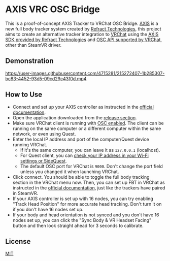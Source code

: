 # AXIS VRC OSC Bridge
This is a proof-of-concept AXIS Tracker to VRChat OSC Bridge.
[AXIS](https://axisxr.gg/) is a new full body tracker system created by [
Refract Technologies](https://refract.gg/), this project aims to create an alternative tracker integration to [VRChat](https://hello.vrchat.com/) using the [AXIS SDK provided by Refract Technologies](https://github.com/Refract-Technologies/axis-sdk-unity/) and [OSC API supported by VRChat](https://docs.vrchat.com/docs/osc-trackers), other than SteamVR driver.


## Demonstration
https://user-images.githubusercontent.com/4715281/215272407-1b285307-bc83-4452-93d5-09cd29c43f0d.mp4

## How to Use
- Connect and set up your AXIS controller as instructed in the [official documentation](https://axisxr.gg/user-guide-manuals-documentation/).
- Open the application downloaded from the [release section](https://github.com/JLChnToZ/axis-vrc-osc-bridge/releases/latest).
- Make sure VRChat client is running with [OSC enabled](https://docs.vrchat.com/docs/osc-overview#enabling-it). The client can be running on the same computer or a different computer within the same network, or even using Quest.
- Enter the local IP address and port of the computer/Quest device running VRChat.
  - If it's the same computer, you can leave it as `127.0.0.1` (localhost).
  - For Quest client, you can [check your IP address in your Wi-Fi settings or SideQuest](https://smartglasseshub.com/find-quest-mac-ip-address/).
  - The default OSC port for VRChat is `9000`. Don't change the port field unless you changed it when launching VRChat.
- Click connect. You should be able to toggle the full body tracking section in the VRChat menu now. Then, you can set up FBT in VRChat as instructed in the [official documentation](https://docs.vrchat.com/docs/full-body-tracking#using-full-body-tracking-in-vrchat), just like the trackers have paired in SteamVR.
- If your AXIS controller is set up with 16 nodes, you can try enabling "Track Head Position" for more accurate head tracking. Don't turn it on if you don't have 16 nodes set up.
- If your body and head orientation is not synced and you don't have 16 nodes set up, you can click the "Sync Body & VR Headset Facing" button and then look straight ahead for 3 seconds to calibrate.

## License
[MIT](LICENSE)

